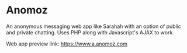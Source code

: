 # Anomoz
An anonymous messaging web app like Sarahah with an option of public and private chatting. Uses PHP along with Javascript's AJAX to work. 

Web app preview link: https://www.a.anomoz.com
